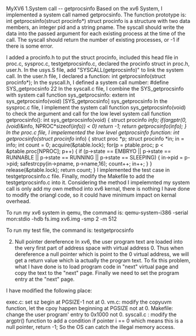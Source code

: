 MyXV6
1.System call -- getprocsinfo
Based on the xv6 System, I implemented a system call named getprocsinfo.
The function prototype is:
int getprocsinfo(struct procinfo*)
struct procinfo is a structure with two data members, an integer pid and a string pname. The syscall should write the data into the passed argument for each existing process at the time of the call. The syscall should return the number of existing processes, or -1 if there is some error.

I added a procinfo.h to put the struct procinfo, included this head file in proc.c, sysproc.c, testgetprocsinfo.c, declared the procinfo struct in proc.h, user.h. 
In the usys.S file, add "SYSCALL(getprocsinfo)" to link the system call.
In the user.h file, I declared a function:
  int getprocsinfo(struct procinfo*);
In the syscall.h, I defined a system call number:
  #define SYS_getprocsinfo 22
In the syscall.c file, I combine the SYS_getprocsinfo with system call function sys_getprocsinfo:
  extern int sys_getprocsinfo(void)
  [SYS_getprocsinfo]  sys_getprocsinfo
 In the sysproc.c file, I implement the system call function sys_getprocsinfo(void) to check the argument and call for the low level system call function getprocsinfo():
	int
	sys_getprocsinfo(void)
	{
  		struct procinfo *info;
  		if(argptr(0, (void*)&info, NPROC*sizeof(*info)) < 0)
    		return -1;
  		return getprocsinfo(info);
	}
In the proc.c file, I impelemented the low level getprocsinfo function:
	int
	getprocsinfo(struct procinfo* info)
	{
  		struct proc *p;
  		struct procinfo *in;
  		in = info; 
  		int count = 0;
  		acquire(&ptable.lock);
  		for(p = ptable.proc; p < &ptable.proc[NPROC]; p++)
  		{
    		if (p->state == EMBRYO || p->state == RUNNABLE || p->state == RUNNING || p->state == SLEEPING)
			{
	  			in->pid = p->pid;
	  			safestrcpy(in->pname, p->name,16);
	  			count++;
	  			in++;
			}
  		}
  		release(&ptable.lock);
  		return count;
	}
I implemented the test case in testgetprocsinfo.c file.
Finally, modify the Makefile to add the testgetprocsinfo.c into it.
Considering the method I impelemnted my system call is only add my own method into xv6 kernal, there is nothing I have done to modify the oriangl code, so it could have minimum impact on kernal overhead.

To run my xv6 system in qemu, the command is:
qemu-system-i386 -serial mon:stdio -hdb fs.img xv6.img -smp 2 -m 512

To run my test file, the command is:
testgetprocsinfo


2. Null pointer dereference
In xv6, the user program text are loaded into the very first part of address space with virtual address 0. Thus when dereference a null pointer which is point to the 0 virtual address, we will get a return value  which ia actually the program text. To fix this problem, what I have done is to load program code in "next" virtual page and copy the text to the "next" page. Finally we need to set the program entry at the "next" page. 

I have modified the following place:

exec.c: set sz begin at PGSIZE-1 not at 0.
vm.c: modify the copyuvm function, let the cpoy happen beginning  at PGSIZE not at 0.
Makefile: change the user program' entry to 0x1000 not 0.
syscall.c : modify the argptr() function to add a condition if pointer i == 0 which means this is a null pointer, return -1; So the OS can catch the illegal memory access.

